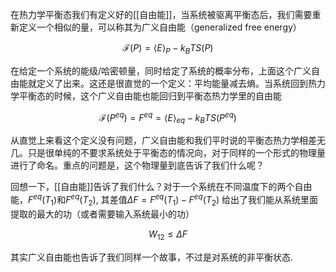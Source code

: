 在热力学平衡态我们有定义好的[[自由能]]，当系统被驱离平衡态后，我们需要重新定义一个相似的量，可以称其为广义自由能（generalized free energy）

$$
\mathcal{F}(P)=\langle E\rangle_{P}-k_BT S(P)
$$

在给定一个系统的能级/哈密顿量，同时给定了系统的概率分布，上面这个广义自由能就定义了出来。这还是很直觉的一个定义：平均能量减去熵。当系统回到热力学平衡态的时候，这个广义自由能也能回归到平衡态热力学里的自由能

$$
\mathcal{F}(P^{eq})=F^{eq}=\langle E\rangle_{eq}-k_BTS(P^{eq})
$$

从直觉上来看这个定义没有问题，广义自由能和我们平时说的平衡态热力学相差无几。只是很单纯的不要求系统处于平衡态的情况向，对于同样的一个形式的物理量进行了命名。重点的问题是，这个物理量到底告诉了我们什么呢？

回想一下，[[自由能]]告诉了我们什么？对于一个系统在不同温度下的两个自由能，$F^{eq}(T_1)$和$F^{eq}(T_2)$, 其差值$\Delta F= F^{eq}(T_1)-F^{eq}(T_2)$ 给出了我们能从系统里面提取的最大的功（或者需要输入系统最小的功）

$$
W_{12}\leq \Delta F
$$

其实广义自由能也告诉了我们同样一个故事，不过是对系统的非平衡状态.
